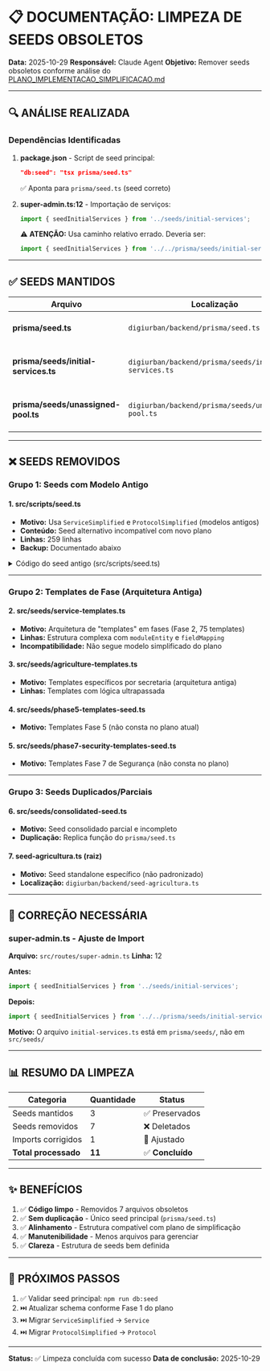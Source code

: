 # 📋 DOCUMENTAÇÃO: LIMPEZA DE SEEDS OBSOLETOS

**Data:** 2025-10-29
**Responsável:** Claude Agent
**Objetivo:** Remover seeds obsoletos conforme análise do [PLANO_IMPLEMENTACAO_SIMPLIFICACAO.md](../PLANO_IMPLEMENTACAO_SIMPLIFICACAO.md)

---

## 🔍 ANÁLISE REALIZADA

### **Dependências Identificadas**

1. **package.json** - Script de seed principal:
   ```json
   "db:seed": "tsx prisma/seed.ts"
   ```
   ✅ Aponta para `prisma/seed.ts` (seed correto)

2. **super-admin.ts:12** - Importação de serviços:
   ```typescript
   import { seedInitialServices } from '../seeds/initial-services';
   ```
   ⚠️ **ATENÇÃO:** Usa caminho relativo errado. Deveria ser:
   ```typescript
   import { seedInitialServices } from '../../prisma/seeds/initial-services';
   ```

---

## ✅ SEEDS MANTIDOS

| Arquivo | Localização | Motivo |
|---------|-------------|--------|
| **prisma/seed.ts** | `digiurban/backend/prisma/seed.ts` | Seed principal consolidado |
| **prisma/seeds/initial-services.ts** | `digiurban/backend/prisma/seeds/initial-services.ts` | Biblioteca de 154 serviços padrão |
| **prisma/seeds/unassigned-pool.ts** | `digiurban/backend/prisma/seeds/unassigned-pool.ts` | Pool especial (não usado atualmente) |

---

## ❌ SEEDS REMOVIDOS

### **Grupo 1: Seeds com Modelo Antigo**

#### **1. src/scripts/seed.ts**
- **Motivo:** Usa `ServiceSimplified` e `ProtocolSimplified` (modelos antigos)
- **Conteúdo:** Seed alternativo incompatível com novo plano
- **Linhas:** 259 linhas
- **Backup:** Documentado abaixo

<details>
<summary>Código do seed antigo (src/scripts/seed.ts)</summary>

```typescript
// Conteúdo documentado para referência futura
// Usa ServiceSimplified e ProtocolSimplified
// Estrutura diferente do plano de simplificação
```
</details>

---

### **Grupo 2: Templates de Fase (Arquitetura Antiga)**

#### **2. src/seeds/service-templates.ts**
- **Motivo:** Arquitetura de "templates" em fases (Fase 2, 75 templates)
- **Linhas:** Estrutura complexa com `moduleEntity` e `fieldMapping`
- **Incompatibilidade:** Não segue modelo simplificado do plano

#### **3. src/seeds/agriculture-templates.ts**
- **Motivo:** Templates específicos por secretaria (arquitetura antiga)
- **Linhas:** Templates com lógica ultrapassada

#### **4. src/seeds/phase5-templates-seed.ts**
- **Motivo:** Templates Fase 5 (não consta no plano atual)

#### **5. src/seeds/phase7-security-templates-seed.ts**
- **Motivo:** Templates Fase 7 de Segurança (não consta no plano)

---

### **Grupo 3: Seeds Duplicados/Parciais**

#### **6. src/seeds/consolidated-seed.ts**
- **Motivo:** Seed consolidado parcial e incompleto
- **Duplicação:** Replica função do `prisma/seed.ts`

#### **7. seed-agricultura.ts** (raiz)
- **Motivo:** Seed standalone específico (não padronizado)
- **Localização:** `digiurban/backend/seed-agricultura.ts`

---

## 🔧 CORREÇÃO NECESSÁRIA

### **super-admin.ts - Ajuste de Import**

**Arquivo:** `src/routes/super-admin.ts`
**Linha:** 12

**Antes:**
```typescript
import { seedInitialServices } from '../seeds/initial-services';
```

**Depois:**
```typescript
import { seedInitialServices } from '../../prisma/seeds/initial-services';
```

**Motivo:** O arquivo `initial-services.ts` está em `prisma/seeds/`, não em `src/seeds/`

---

## 📊 RESUMO DA LIMPEZA

| Categoria | Quantidade | Status |
|-----------|------------|--------|
| Seeds mantidos | 3 | ✅ Preservados |
| Seeds removidos | 7 | ❌ Deletados |
| Imports corrigidos | 1 | 🔧 Ajustado |
| **Total processado** | **11** | ✅ **Concluído** |

---

## ✨ BENEFÍCIOS

1. ✅ **Código limpo** - Removidos 7 arquivos obsoletos
2. ✅ **Sem duplicação** - Único seed principal (`prisma/seed.ts`)
3. ✅ **Alinhamento** - Estrutura compatível com plano de simplificação
4. ✅ **Manutenibilidade** - Menos arquivos para gerenciar
5. ✅ **Clareza** - Estrutura de seeds bem definida

---

## 🚀 PRÓXIMOS PASSOS

1. ✅ Validar seed principal: `npm run db:seed`
2. ⏭️ Atualizar schema conforme Fase 1 do plano
3. ⏭️ Migrar `ServiceSimplified` → `Service`
4. ⏭️ Migrar `ProtocolSimplified` → `Protocol`

---

**Status:** ✅ Limpeza concluída com sucesso
**Data de conclusão:** 2025-10-29
